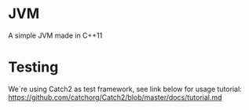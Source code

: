# JVM
A simple JVM made in C++11

# Testing
We´re using Catch2 as test framework, see link below for usage tutorial:
https://github.com/catchorg/Catch2/blob/master/docs/tutorial.md